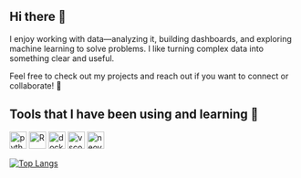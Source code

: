 ## Hi there 🐀 

I enjoy working with data—analyzing it, building dashboards, and exploring machine learning to solve problems. I like turning complex data into something clear and useful.

Feel free to check out my projects and reach out if you want to connect or collaborate! 🚀

<h2> Tools that I have been using and learning 🔧</h2>
<p align="left">
<img src="https://cdn.jsdelivr.net/gh/devicons/devicon@latest/icons/python/python-original.svg" alt = "python" width="30" height="30"/>
<img src="https://cdn.jsdelivr.net/gh/devicons/devicon@latest/icons/rstudio/rstudio-original.svg" alt = "R" width="30" height="30"/>
<img src="https://cdn.jsdelivr.net/gh/devicons/devicon@latest/icons/docker/docker-original.svg" alt = "docker" width="30" height="30"/>
<img src="https://cdn.jsdelivr.net/gh/devicons/devicon/icons/vscode/vscode-original.svg" alt="vscode" width="30" height="30"/>
<img src="https://cdn.jsdelivr.net/gh/devicons/devicon@latest/icons/neovim/neovim-original.svg" alt="neovim" width="30" height="30"/>
</p>

[![Top Langs](https://github-readme-stats.vercel.app/api/top-langs/?username=ratludu)](https://github.com/anuraghazra/github-readme-stats)
